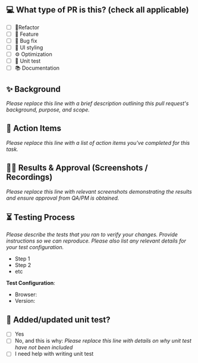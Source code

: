 ## 💻 What type of PR is this? (check all applicable)

- [ ] 🔨Refactor
- [ ] 🚀 Feature
- [ ] 🐛 Bug fix
- [ ] 🎨 UI styling
- [ ] ⚙️ Optimization
- [ ] 🧪 Unit test
- [ ] 📚 Documentation

## ✨ Background

_Please replace this line with a brief description outlining this pull request's background, purpose, and scope._

## 🎯 Action Items

_Please replace this line with a list of action items you've completed for this task._

## 🤝🏻 Results & Approval (Screenshots / Recordings)

_Please replace this line with relevant screenshots demonstrating the results and ensure approval from QA/PM is obtained._

## ⏳ Testing Process

_Please describe the tests that you ran to verify your changes. Provide instructions so we can reproduce. Please also list any relevant details for your test configuration._

- Step 1
- Step 2
- etc

**Test Configuration**:

- Browser:
- Version:

## 🧪 Added/updated unit test?

- [ ] Yes
- [ ] No, and this is why: _Please replace this line with details on why unit test have not been included_
- [ ] I need help with writing unit test
